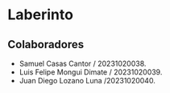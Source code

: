 # Laberinto
## Colaboradores
+ Samuel Casas Cantor / 20231020038.
+ Luis Felipe Mongui Dimate / 20231020039.
+ Juan Diego Lozano Luna /20231020040.